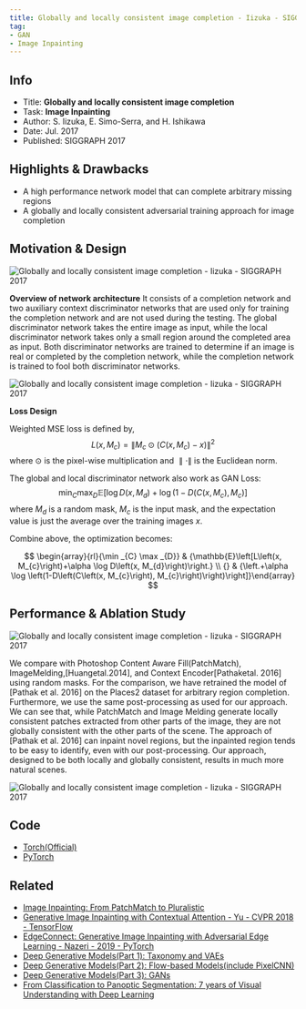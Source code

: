 ```yaml
---
title: Globally and locally consistent image completion - Iizuka - SIGGRAPH 2017
tag:
- GAN
- Image Inpainting
---
```




## Info
- Title: **Globally and locally consistent image completion**
- Task: **Image Inpainting**
- Author: S. Iizuka, E. Simo-Serra, and H. Ishikawa
- Date:  Jul. 2017
- Published: SIGGRAPH 2017

## Highlights & Drawbacks
- A high performance network model that can complete arbitrary
missing regions
- A globally and locally consistent adversarial training approach
for image completion

## Motivation & Design

![Globally and locally consistent image completion - Iizuka - SIGGRAPH 2017](https://i.imgur.com/8vc75lO.jpg)

**Overview of network architecture**
It consists of a completion network and two auxiliary context discriminator networks that are used only for training the completion network and are not used during the testing. The global discriminator network takes the entire image as input, while the local discriminator network takes only a small region around the completed area as input. Both discriminator networks are trained to determine if an image is real or completed by the completion network, while the completion network is trained to fool both discriminator networks.

![Globally and locally consistent image completion - Iizuka - SIGGRAPH 2017](https://i.imgur.com/RbL82jP.jpg)

**Loss Design**

Weighted MSE loss is defined by,
$$
L\left(x, M_{c}\right)=\left\|M_{c} \odot\left(C\left(x, M_{c}\right)-x\right)\right\|^{2}
$$
where $⊙$ is the pixel-wise multiplication and $∥ · ∥$ is the Euclidean norm.

The global and local discriminator network also work as GAN Loss:
$$
\min _{C} \max _{D} \mathbb{E}\left[\log D\left(x, M_{d}\right)+\log \left(1-D\left(C\left(x, M_{c}\right), M_{c}\right)\right]\right.
$$
where $M_d$ is a random mask, $M_c$ is the input mask, and the expectation value is just the average over the training images $x$.

Combine above, the optimization becomes:

$$
\begin{array}{rl}{\min _{C} \max _{D}} & {\mathbb{E}\left[L\left(x, M_{c}\right)+\alpha \log D\left(x, M_{d}\right)\right.} \\ {} & {\left.+\alpha \log \left(1-D\left(C\left(x, M_{c}\right), M_{c}\right)\right)\right]}\end{array}
$$


## Performance & Ablation Study
![Globally and locally consistent image completion - Iizuka - SIGGRAPH 2017](https://i.imgur.com/4AwGRTj.jpg)

We compare with Photoshop Content Aware Fill(PatchMatch), ImageMelding,[Huangetal.2014], and Context Encoder[Pathaketal. 2016] using random masks. For the comparison, we have retrained the model of [Pathak et al. 2016] on the Places2 dataset for arbitrary region completion. Furthermore, we use the same post-processing as used for our approach. We can see that, while PatchMatch and Image Melding generate locally consistent patches extracted from other parts of the image, they are not globally consistent with the other parts of the scene. The approach of [Pathak et al. 2016] can inpaint novel regions, but the inpainted region tends to be easy to identify, even with our post-processing. Our approach, designed to be both locally and globally consistent, results in much more natural scenes. 

![Globally and locally consistent image completion - Iizuka - SIGGRAPH 2017](https://i.imgur.com/XW1Y6x2.jpg)

<script async src="https://pagead2.googlesyndication.com/pagead/js/adsbygoogle.js"></script>
<ins class="adsbygoogle"
     style="display:block; text-align:center;"
     data-ad-layout="in-article"
     data-ad-format="fluid"
     data-ad-client="ca-pub-4466575858054752"
     data-ad-slot="8787986126"></ins>
<script>
     (adsbygoogle = window.adsbygoogle || []).push({});
</script>

## Code
- [Torch(Official)](https://github.com/satoshiiizuka/siggraph2017_inpainting)
- [PyTorch](https://github.com/otenim/GLCIC-PyTorch)

## Related
- [Image Inpainting: From PatchMatch to Pluralistic](https://arxivnote.ddlee.cn/Imbalance-Problems-in-Object-Detection-A-Review-Oksuz-2019.html)
- [Generative Image Inpainting with Contextual Attention - Yu - CVPR 2018 - TensorFlow](https://arxivnote.ddlee.cn/Generative-Image-Inpainting-with-Contextual-Attention-Yu-CVPR-TensorFlow.html)
- [EdgeConnect: Generative Image Inpainting with Adversarial Edge Learning - Nazeri - 2019 - PyTorch](https://arxivnote.ddlee.cn/EdgeConnect-Generative-Image-Inpainting-with-Adversarial-Edge-Learning-Nazeri.html)
- [Deep Generative Models(Part 1): Taxonomy and VAEs](https://arxivnote.ddlee.cn/Deep-Generative-Models-Taxonomy-VAE.html)
- [Deep Generative Models(Part 2): Flow-based Models(include PixelCNN)](https://arxivnote.ddlee.cn/Deep-Generative-Models-Flow-based-Models-PixelCNN.html)
- [Deep Generative Models(Part 3): GANs](https://arxivnote.ddlee.cn/Deep-Generative-Models-GAN-WGAN-SAGAN-StyleGAN-BigGAN.html)
- [From Classification to Panoptic Segmentation: 7 years of Visual Understanding with Deep Learning](https://arxivnote.ddlee.cn/Classification-to-Panoptic-Segmentation-visual-understanding-CVPR.html)